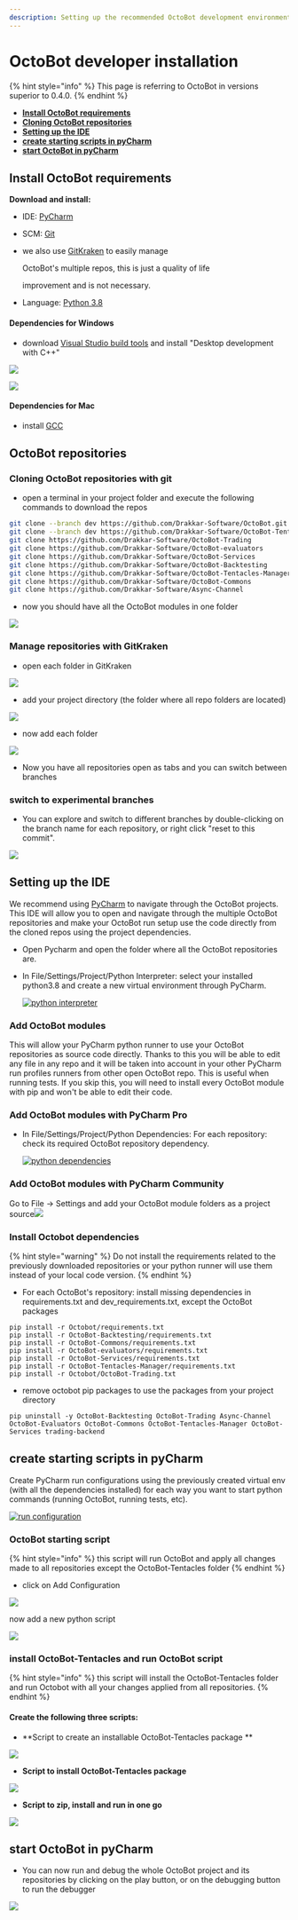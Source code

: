 ```yaml
---
description: Setting up the recommended OctoBot development environment
---
```


# OctoBot developer installation

{% hint style="info" %}
This page is referring to OctoBot in versions superior to 0.4.0.
{% endhint %}

* ****[**Install OctoBot requirements**](https://app.gitbook.com/s/XGhS0OJcF37WFUAtCJrB/c/K2S34tUZ8NdXf7pYP47C/guides/dev-environment-setup#install-octobot-requirements)****
* ****[**Cloning OctoBot repositories**](https://app.gitbook.com/s/XGhS0OJcF37WFUAtCJrB/c/K2S34tUZ8NdXf7pYP47C/guides/dev-environment-setup#cloning-octobot-repositories)****
* ****[**Setting up the IDE**](https://app.gitbook.com/s/XGhS0OJcF37WFUAtCJrB/c/K2S34tUZ8NdXf7pYP47C/guides/dev-environment-setup#setting-up-the-ide)****
* ****[**create starting scripts in pyCharm**](https://app.gitbook.com/s/XGhS0OJcF37WFUAtCJrB/c/K2S34tUZ8NdXf7pYP47C/installation/developer-installation/full-developer-installation#create-starting-scripts-in-pycharm)****
* ****[**start OctoBot in pyCharm**](https://app.gitbook.com/s/XGhS0OJcF37WFUAtCJrB/c/K2S34tUZ8NdXf7pYP47C/installation/developer-installation/full-developer-installation#start-octobot-in-pycharm)****

## Install OctoBot requirements

**Download and install:**

* IDE: [PyCharm](https://www.jetbrains.com/pycharm/)
* SCM: [Git](https://git-scm.com/downloads)
*   we also use [GitKraken](https://www.gitkraken.com/git-client) to easily manage

    OctoBot's multiple repos, this is just a quality of life

    improvement and is not necessary.
* Language: [Python 3.8](https://www.python.org/downloads/)

#### Dependencies for Windows

* download [Visual Studio build tools](https://visualstudio.microsoft.com/downloads/#build-tools-for-visual-studio-2019) and install "Desktop development with C++"

![](<../../.gitbook/assets/image (6).png>)

![](<../../.gitbook/assets/image (1).png>)

#### Dependencies for Mac

* install [GCC](https://discussions.apple.com/thread/8336714)

## OctoBot repositories

### Cloning OctoBot repositories with git

* open a terminal in your project folder and execute the following commands to download the repos

```bash
git clone --branch dev https://github.com/Drakkar-Software/OctoBot.git
git clone --branch dev https://github.com/Drakkar-Software/OctoBot-Tentacles.git
git clone https://github.com/Drakkar-Software/OctoBot-Trading
git clone https://github.com/Drakkar-Software/OctoBot-evaluators
git clone https://github.com/Drakkar-Software/OctoBot-Services
git clone https://github.com/Drakkar-Software/OctoBot-Backtesting
git clone https://github.com/Drakkar-Software/OctoBot-Tentacles-Manager
git clone https://github.com/Drakkar-Software/OctoBot-Commons
git clone https://github.com/Drakkar-Software/Async-Channel
```

* now you should have all the OctoBot modules in one folder

![](<../../.gitbook/assets/image (8).png>)

### Manage repositories with GitKraken

* open each folder in GitKraken

![](<../../.gitbook/assets/image (9).png>)

* add your project directory (the folder where all repo folders are located)

![](<../../.gitbook/assets/image (3).png>)

* now add each folder

![](<../../.gitbook/assets/image (20).png>)

* Now you have all repositories open as tabs and you can switch between branches

### switch to experimental branches

* You can explore and switch to different branches by double-clicking on the branch name for each repository, or right click "reset to this commit".

![](<../../.gitbook/assets/image (18).png>)

## Setting up the IDE

We recommend using [PyCharm](https://www.jetbrains.com/pycharm/) to navigate through the OctoBot projects. This IDE will allow you to open and navigate through the multiple OctoBot repositories and make your OctoBot run setup use the code directly from the cloned repos using the project dependencies.

* Open Pycharm and open the folder where all the OctoBot repositories are.
*   In File/Settings/Project/Python Interpreter: select your installed python3.8 and create a new virtual environment through PyCharm.

    [![python interpreter](https://raw.githubusercontent.com/Drakkar-Software/OctoBot/assets/wiki\_resources/python\_interpreter.png)](https://raw.githubusercontent.com/Drakkar-Software/OctoBot/assets/wiki\_resources/python\_interpreter.png)

### Add OctoBot modules

This will allow your PyCharm python runner to use your OctoBot repositories as source code directly. Thanks to this you will be able to edit any file in any repo and it will be taken into account in your other PyCharm run profiles runners from other open OctoBot repo. This is useful when running tests. If you skip this, you will need to install every OctoBot module with pip and won't be able to edit their code.

### Add OctoBot modules with PyCharm Pro

*   In File/Settings/Project/Python Dependencies: For each repository: check its required OctoBot repository dependency.&#x20;

    [![python dependencies](https://raw.githubusercontent.com/Drakkar-Software/OctoBot/assets/wiki\_resources/python\_dependencies.png)](https://raw.githubusercontent.com/Drakkar-Software/OctoBot/assets/wiki\_resources/python\_dependencies.png)

### Add OctoBot modules with PyCharm Community

Go to File -> Settings and add your OctoBot module folders as a project source![](<../../.gitbook/assets/image (5).png>)

### Install Octobot dependencies

{% hint style="warning" %}
Do not install the requirements related to the previously downloaded repositories or your python runner will use them instead of your local code version.
{% endhint %}

* For each OctoBot's repository: install missing dependencies in requirements.txt and dev\_requirements.txt, except the OctoBot packages

```
pip install -r Octobot/requirements.txt
pip install -r OctoBot-Backtesting/requirements.txt
pip install -r OctoBot-Commons/requirements.txt
pip install -r OctoBot-evaluators/requirements.txt
pip install -r OctoBot-Services/requirements.txt
pip install -r OctoBot-Tentacles-Manager/requirements.txt
pip install -r Octobot/OctoBot-Trading.txt
```

* remove octobot pip packages to use the packages from your project directory

```
pip uninstall -y OctoBot-Backtesting OctoBot-Trading Async-Channel OctoBot-Evaluators OctoBot-Commons OctoBot-Tentacles-Manager OctoBot-Services trading-backend
```

## create starting scripts in pyCharm

Create PyCharm run configurations using the previously created virtual env (with all the dependencies installed) for each way you want to start python commands (running OctoBot, running tests, etc).

[![run configuration](https://raw.githubusercontent.com/Drakkar-Software/OctoBot/assets/wiki\_resources/run\_config.png)](https://raw.githubusercontent.com/Drakkar-Software/OctoBot/assets/wiki\_resources/run\_config.png)

### OctoBot starting script

{% hint style="info" %}
this script will run OctoBot and apply all changes made to all repositories except the OctoBot-Tentacles folder
{% endhint %}

* click on Add Configuration

![](<../../.gitbook/assets/image (12).png>)

now add a new python script

![](<../../.gitbook/assets/image (19).png>)

### install OctoBot-Tentacles and run OctoBot script

{% hint style="info" %}
this script will install the OctoBot-Tentacles folder and run Octobot with all your changes applied from all repositories.
{% endhint %}

#### Create the following three scripts:

* **Script to create an installable OctoBot-Tentacles package **

![](<../../.gitbook/assets/image (7).png>)

* **Script to install OctoBot-Tentacles package**

![](<../../.gitbook/assets/image (14).png>)

* **Script to zip, install and run in one go**

![](<../../.gitbook/assets/image (2).png>)

## start OctoBot in pyCharm

* You can now run and debug the whole OctoBot project and its repositories by clicking on the play button, or on the debugging button to run the debugger

![](<../../.gitbook/assets/image (13).png>)
